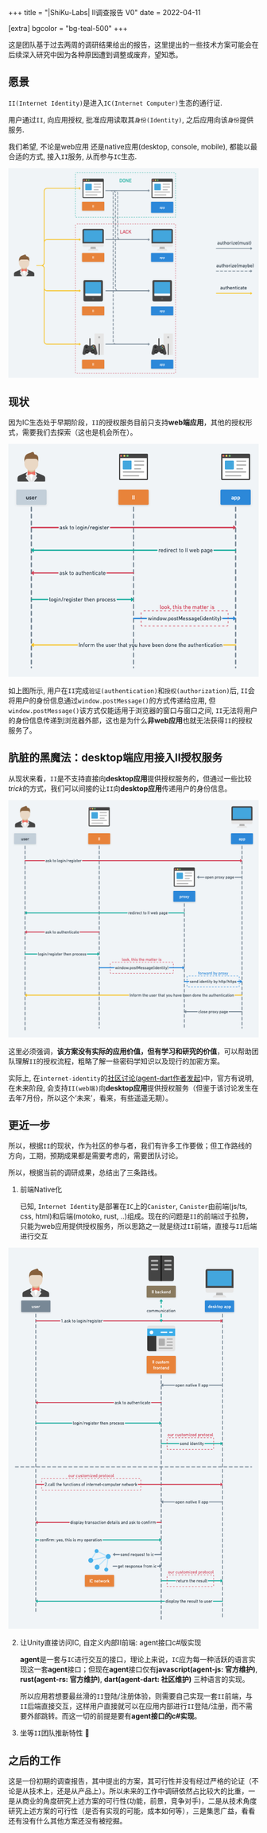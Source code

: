 +++
title = "|ShiKu-Labs| II调查报告 V0"
date = 2022-04-11

[extra]
bgcolor = "bg-teal-500"
+++

这是团队基于过去两周的调研结果给出的报告，这里提出的一些技术方案可能会在后续深入研究中因为各种原因遭到调整或废弃，望知悉。
<!-- more -->

## 愿景

`II(Internet Identity)`是进入`IC(Internet Computer)`生态的通行证.

用户通过`II`, 向应用授权, 批准应用读取其`身份(Identity)`, 之后应用向该`身份`提供服务.

我们希望, 不论是web应用 还是native应用(desktop, console, mobile), 都能以最合适的方式, 接入`II`服务, 从而参与`IC`生态.

![II愿景图](./II-future.png)

## 现状

因为IC生态处于早期阶段，`II`的授权服务目前只支持**web端应用**，其他的授权形式，需要我们去探索（这也是机会所在）。

![II授权流程图](./ii-web-work-flow.png)

如上图所示, 用户在`II`完成`验证(authentication)`和`授权(authorization)`后, `II`会将用户的身份信息通过`window.postMessage()`的方式传递给应用, 但`window.postMessage()`该方式仅能适用于浏览器的窗口与窗口之间, `II`无法将用户的身份信息传递到浏览器外部，这也是为什么**非web应用**也就无法获得`II`的授权服务了。

## 肮脏的黑魔法：desktop端应用接入II授权服务

从现状来看，`II`是不支持直接向**desktop应用**提供授权服务的，但通过一些比较*trick*的方式，我们可以间接的让`II`向**desktop应用**传递用户的身份信息。

![II代理式授权desktop应用流程图](./ii-web-work-flow-trick.png)

这里必须强调，**该方案没有实际的应用价值，但有学习和研究的价值**，可以帮助团队理解`II`的授权流程，粗略了解一些密码学知识以及现行的加密方案。

实际上, 在`internet-identity`的[社区讨论(agent-dart作者发起)][1]中，官方有说明, 在未来阶段, 会支持`II(web端)`向**desktop应用**提供授权服务（但鉴于该讨论发生在去年7月份，所以这个‘未来’，看来，有些遥遥无期）。

## 更近一步

所以，根据`II`的现状，作为社区的参与者，我们有许多工作要做；但工作路线的方向，工期，预期成果都是需要考虑的，需要团队讨论。

所以，根据当前的调研成果，总结出了三条路线。

1. 前端Native化

    已知, `Internet Identity`是部署在`IC`上的`Canister`, `Canister`由前端(js/ts, css, html)和后端(motoko, rust, ..)组成。现在的问题是`II`的前端过于拉胯，只能为web应用提供授权服务，所以思路之一就是绕过`II`前端，直接与`II`后端进行交互

![II的native客户端](ii-desktop.png)

2. 让Unity直接访问IC, 自定义内部II前端: agent接口c#版实现

    **agent**是一套与`IC`进行交互的接口，理论上来说，`IC`应为每一种活跃的语言实现这一套**agent**接口；但现在**agent**接口仅有**javascript(agent-js: 官方维护)**, **rust(agent-rs: 官方维护)**, **dart(agent-dart: 社区维护)** 三种语言的实现。

    所以应用若想要最丝滑的`II`登陆/注册体验，则需要自己实现一套`II`前端，与`II`后端直接交互，这样用户直接就可以在应用内部进行`II`登陆/注册，而不需要外部跳转。而这一切的前提是要有**agent接口的c#实现**。

3. 坐等`II`团队推新特性 🥲

## 之后的工作

这是一份初期的调查报告，其中提出的方案，其可行性并没有经过严格的论证（不论是从技术上，还是从产品上）。所以未来的工作中调研依然占比较大的比重，一是从商业的角度研究上述方案的可行性(功能，前景，竞争对手)，二是从技术角度研究上述方案的可行性（是否有实现的可能，成本如何等），三是集思广益，看看还有没有什么其他方案还没有被挖掘。

[1]: https://github.com/dfinity/internet-identity/issues/332#issuecomment-878435351